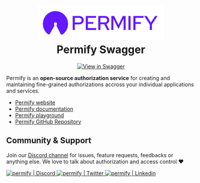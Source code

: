 <h1 align="center">
    <img src="https://raw.githubusercontent.com/Permify/permify/master/assets/permify-logo.svg" alt="Permify logo" width="336px" /><br />
    Permify Swagger
</h1>

<div style="text-align: center">

<a href="https://permify.github.io/permify-swagger" rel="View in Swagger">![View in Swagger](http://jessemillar.github.io/view-in-swagger-button/button.svg)</a>

</div>


Permify is an **open-source authorization service** for creating and maintaining fine-grained authorizations accross
your individual applications and services.

* [Permify website](https://permify.co)
* [Permify documentation](https://docs.permify.co/docs/intro)
* [Permify playground](https://play.permify.co)
* [Permify GitHub Repository](https://github.com/Permify/permify)

## Community & Support

Join our [Discord channel](https://discord.gg/MJbUjwskdH) for issues, feature requests, feedbacks or anything else. We
love to talk about authorization and access control :heart:

<p align="left">
<a href="https://discord.gg/MJbUjwskdH">
 <img height="70px" width="70px" alt="permify | Discord" src="https://user-images.githubusercontent.com/39353278/187209316-3d01a799-c51b-4eaa-8f52-168047078a14.png" />
</a>
<a href="https://twitter.com/GetPermify">
  <img height="70px" width="70px" alt="permify | Twitter" src="https://user-images.githubusercontent.com/39353278/187209323-23f14261-d406-420d-80eb-1aa707a71043.png"/>
</a>
<a href="https://www.linkedin.com/company/permifyco">
  <img height="70px" width="70px" alt="permify | Linkedin" src="https://user-images.githubusercontent.com/39353278/187209321-03293a24-6f63-4321-b362-b0fc89fdd879.png" />
</a>
</p>
